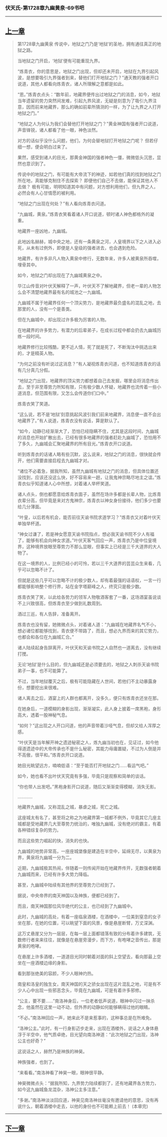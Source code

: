 ### 伏天氏-第1728章九幽黄泉-69书吧

--------
[上一章](./ebd7adf2cd3ecefb7b19e967df74cf98.md)
--------


>
>
>
>第1728章九幽黄泉
>传说中，地狱之门乃是‘地狱’的圣地，拥有通往真正的地狱之路。
>
>当地狱之门开启，‘地狱’便有可能重现九界。
>
>“炼青衣，你的意思是，地狱之门出现，但却还未开启，地狱在九界引起风波，是想要吸引九界强者到来，替他们打开地狱之门？”通天教的强者开口说道，其他人都看向炼青衣，诸人所理解之意都是如此。
>
>“恩。”炼青衣点头：“数年前，地藏界便传出过地狱之门的消息，如今，地狱当年遗留的势力突然间发难，引起九界风波，无疑是刻意为了吸引九界注意，因而前来地藏界，那么的确如前辈所猜测的一样，为了让九界之人打开地狱之门。”
>
>“地狱之人为何认为我们会替他打开地狱之门？”黄金神国有强者开口说道，声音锋锐，诸人都看了他一眼，神色淡然。
>
>对方的话似乎没什么问题，他们，为何会替地狱打开地狱之门呢？
>但若仔细一想，便会明白过来了。
>
>果然，感受到诸人的目光，那黄金神国的强者神色一僵，微微低头沉思，显然也意识到了。
>
>传说中的地狱之门，有可能有大帝流下的神迹，如若他们真的找到地狱之门所在地，真能够克制住不去探索？
>即便他们自己不去做，能保证其他人不去做？
>极有可能，明明知道其中有问题，对方想利用他们，但九界之人，必然会有人心甘情愿的被利用。
>
>“地狱之门出现在何处？”有人看向炼青衣问道。
>
>“九幽城，黄泉。”炼青衣笑看着诸人开口说道，顿时诸人神色都格外的凝重。
>
>地藏界一座凶地，九幽城。
>
>此地凶名赫赫，城中央之地，还有一条黄泉之河，人皇境界以下之人进入必死，从未有过例外，即便是人皇级的强者进去，也会遇到危险。
>
>地藏界，有许多非凡人物入黄泉中修行，无数年来，许多人被黄泉所吞噬，埋骨其中。
>
>如今，地狱之门却出现在了九幽城黄泉之中。
>
>华江山传音对叶伏天解释了一声，叶伏天不了解地藏界，但老一辈的人物怎么会不清楚地藏界最有名的城池之一九幽城。
>
>九幽城不属于地藏界任何一个顶尖势力，是地藏界最负盛名的混乱之地，去那里的人，没有一个是善类。
>
>但在九幽城中，却出现过许多极为厉害的人物。
>
>在地藏界的许多势力，有潜力的后辈弟子，在成长过程中都会扔去九幽城历练一段时间。
>
>地藏界修行比较残酷，更不近人情，死了就是死了，不断淘汰中挑选出来的，才是精英人物。
>
>“为何之前没有听说过这消息？”有人凝视炼青衣问道，也不知道炼青衣的话有几分真几分假。
>
>“地狱之门出现，地藏界的顶尖势力都想着自己去发掘，哪里会将消息传出去，至于非至尊势力所知有限，只有极少数人怀疑，地藏界也流传着一些小道消息，但范围有限，又怎么会传道你们口中。”
>
>炼青衣笑了笑道。
>
>“这么说，若不是‘地狱’刻意挑起风波引我们前来地藏界，消息便一直不会出地藏界了。”有人说道，炼青衣没有说话，算是默认了。
>
>“如今，动静已经渐渐大了，恐怕已经隐瞒不住，尤其是这段时间，九幽城的消息也开始扩散出去，已经有很多地藏界的强者赶赴九幽城了，恐怕用不了多久，九幽城会汇聚地藏界的所有目光。”炼青衣开口说道。
>
>听到炼青衣的话诸人略有些沉默，这么说来，地狱之门的消息，很快就会传开，他们需要直接启程去九幽城才对。
>
>“诸位不必着急，据我所知，虽然九幽城有地狱之门的消息，但具体位置还没找到，应该还没这么快，好不容易来一趟，让我鬼神宗略尽地主之谊。”炼青衣似乎知道诸人心中所想，对着诸人举杯笑道。
>
>诸人点头，倒也都愿意给炼青衣面子，虽然在场许多都是长辈人物，比炼青衣辈分高，但毕竟是来对方鬼神宗，炼青衣以神女身份接待，他们多少也要给几分薄面。
>
>“叶皇，以后若有机会，能否前往天谕书院求道学习？”炼青衣又对着叶伏天单独举杯道。
>
>“神女过谦了，若是神女愿意天谕书院指点，想必我天谕书院不少人有福了，能够有机会向神女求道。”叶伏天客气回应一声，炼青衣乃是中位皇境界，这种境界放眼至尊势力不那么显眼，但事实上已经是三千大道界的大人物了。
>
>在这一境界的人，比例已经小的可怜，若以三千大道界的芸芸众生来看，几乎可以忽略不计了。
>
>但就是这些几乎可以忽略不计的极少数人，却有着最强的话语权，一言一行都能够影响整个修行界，站在金字塔巅峰之人，终究只是极少数。
>
>炼青衣笑了笑，以此给各势力的领军人物敬酒客套了一番，这场酒宴虽说谈不上兴致很高，但炼青衣至少做到礼数周到。
>
>酒过三巡，有人告辞，准备离开。
>
>炼青衣也没有留，她微微点头，对着诸人道：“九幽城在地藏界名气不小，想必诸位都能够找到，青衣便不带路了，而且，想必九界而来的其它势力，也都会和各位在九幽城汇合。”
>
>诸人陆续起身告辞离开，叶伏天和天谕书院之人自然也一道离去，没有继续打搅。
>
>无论‘地狱’是什么目的，但九幽城还是必须要去的，地狱之人刺杀天谕书院弟子一事，也不可能算了。
>
>不过，当年地狱覆灭之后，极有可能隐藏在人世间，若他们不主动暴露身份，想要挖出来很难。
>
>诸人离去之后，酒宴上的人群也都离开，没多久，便只有炼青衣还坐在那。
>
>在她身后，一道模糊的身影出现，渐渐凝实，此人身上披着一席黑袍，身形高大，透着一股神秘气息。
>
>“如何？”这出现之人开口问道，他的声音带着沙哑气息，但却又给人浑厚之感。
>
>“叶伏天是当年解开神之遗迹秘密之人，炼九幽当初也在，见证过，如今他得道遗迹中的大帝传承也不是什么秘密，其能力毋庸置疑，不过为人倒是并不高傲，很平和。”炼青衣开口说道。
>
>她目光眺望远方，喃喃低语：“至于能否打开地狱之门……看运气吧。”
>
>如今，她也看不出叶伏天究竟有多强，毕竟只是观察和简单的谈话。
>
>“你也带人出发吧。”黑袍身影开口说道，随后又渐渐变得模糊，消失无影。
>
>…………
>
>地藏界九幽城，又称混乱之城，暴虐之城，死亡之城。
>
>这座城太有名了，甚至将之称之为地藏界第一城都不例外，毕竟其它几座主城都是受地藏界几大至尊势力统治的，唯独九幽城，没有绝对的霸主，有着各种错综复杂的势力。
>
>而且这些势力崛起的快，消失的也快。
>
>九幽城的地势非常高，一座座城堡像是建造在半空中，延绵无尽，以黄泉为界，黄泉将九幽城一分为二。
>
>近期，九幽城极其热闹，伴随着一则传闻开始在地藏界传开，无数强者朝着九幽城而来，已经有许多大势力降临。
>
>甚至，九幽城中陆续有其他界的至尊势力已经到了。
>
>据说，中央帝界的南天神国以及神族，便都已经到了。
>
>而且，南天神国那位风华绝代的公主，也已经到了九幽城中。
>
>此时，九幽城的高处，有着一座临泉酒楼，在酒楼中，一位美到窒息的女子坐在那，在她的位置，可以眺望下面的风景，像是悬崖断臂，万丈深渊。
>
>这万丈悬崖又分为一层层，在每一层上面都错落有致的分布着许多建筑，无数修行者来来往往，就像是在悬崖旁漫步，而下方，有咆哮之音传出，那是黄泉的咆哮。
>
>在悬崖上许多酒楼，一道道目光同时朝着对面的斜上空望去，看向那最上空坐在一座酒楼边缘的身影。
>
>看到那张绝美的容颜，不少人眼神灼热。
>
>南皇和洛皇的独生女，南天神国的天之骄女出现在这片混乱之地，可是有不少人心中出现一些邪恶念头，毕竟在九幽城，可是有着许多邪修。
>
>“公主，要不要……”南洛神身后，一位老者低声说道，眼神中闪过一抹杀念，他虽然在这里一动不动，但外界的动静如何能够瞒得过他的眼睛。
>
>“不必。”南洛神回应一声，她来此不是来惹事的，这种事总是在所难免。
>
>“洛神公主。”此时，有一行身影迈步走来，出现在酒楼外，说话之人身体悬浮于半空中，他气质卓绝，目光望向南洛神道：“此次地狱之门出现，洛神公主也好奇？”
>
>这说话之人，赫然乃是神族的神昊。
>
>神族强者，也到了。
>
>“来看看。”南洛神看了神昊一眼，眼神很平静。
>
>神昊微微点头：“据我所知，九界势力陆续都到了，还有地藏界各方势力，如今这九幽城鱼龙混杂，洛神公主多注意。”
>
>“多谢。”南洛神淡淡回应道，神昊见南洛神丝毫没有邀请他的意思，没有再说什么，朝着酒楼中走去，以他的身份也不可能赖上前去！
>(本章完)
>
>

--------
[下一章](./c33453729362fcf4badf99a8b25d4571.md)
--------
